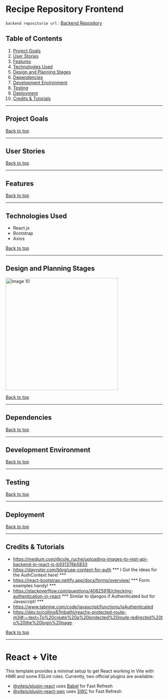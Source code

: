 

# Recipe Repository Frontend

`backend repositorie url` : [Backend Repository](https://github.com/Moonchichiii/recipe-repository-backend)

## Table of Contents
1. [Project Goals](#project-goals)
2. [User Stories](#user-stories)
3. [Features](#features)
4. [Technologies Used](#technologies-used)
5. [Design and Planning Stages](#design-and-planning-stages)
6. [Dependencies](#dependencies)
7. [Development Environment](#development-environment)
8. [Testing](#testing)
9. [Deployment](#deployment)
10. [Credits & Tutorials](#credits-&-tutorials)

----------

## Project Goals


[Back to top](#table-of-contents)

----------

## User Stories


[Back to top](#table-of-contents)

----------

## Features

[Back to top](#table-of-contents)

----------

## Technologies Used

- React.js
- Bootstrap
- Axios 

[Back to top](#table-of-contents)

----------

## Design and Planning Stages



<p>
 <img src="/readmecontent/images/balsamiq1.png" alt="Image 10" width="360"/>
 
 
 </p>

[Back to top](#table-of-contents)

----------

## Dependencies

[Back to top](#table-of-contents)

----------

## Development Environment


[Back to top](#table-of-contents)

----------

## Testing


[Back to top](#table-of-contents)

----------

## Deployment


[Back to top](#table-of-contents)

----------

## Credits & Tutorials

- https://medium.com/@cole_ruche/uploading-images-to-rest-api-backend-in-react-js-b931376b5833
- https://dayvster.com/blog/use-context-for-auth  *** I Got the ideas for the AuthContext here! ***
- https://react-bootstrap.netlify.app/docs/forms/overview/ *** Form examples handy! ***
- https://stackoverflow.com/questions/40625918/checking-authentication-in-react *** Similar to djangos if Authenticated but for Javascript! ***
- https://www.tabnine.com/code/javascript/functions/isAuthenticated 
- https://dev.to/collins87mbathi/reactjs-protected-route-m3j#:~:text=To%20create%20a%20protected%20route,redirected%20to%20the%20login%20page.

[Back to top](#table-of-contents)

----------






























































































# React + Vite

This template provides a minimal setup to get React working in Vite with HMR and some ESLint rules.
Currently, two official plugins are available:
- [@vitejs/plugin-react](https://github.com/vitejs/vite-plugin-react/blob/main/packages/plugin-react/README.md) uses [Babel](https://babeljs.io/) for Fast Refresh
- [@vitejs/plugin-react-swc](https://github.com/vitejs/vite-plugin-react-swc) uses [SWC](https://swc.rs/) for Fast Refresh
